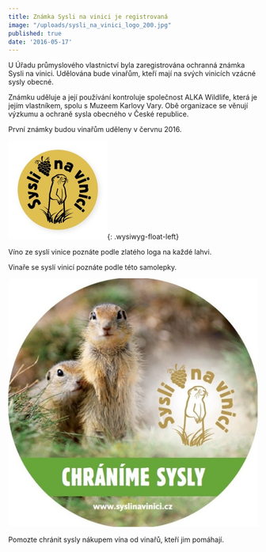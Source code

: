 ```yaml
---
title: Známka Sysli na vinici je registrovaná
image: "/uploads/sysli_na_vinici_logo_200.jpg"
published: true
date: '2016-05-17'
---
```

U Úřadu průmyslového vlastnictví byla zaregistrována ochranná známka
Sysli na vinici. Udělována bude vinařům, kteří mají na svých vinicích
vzácné sysly obecné.

Známku uděluje a její používání kontroluje společnost ALKA Wildlife,
která je jejím vlastníkem, spolu s Muzeem Karlovy Vary. Obě organizace
se věnují výzkumu a ochraně sysla obecného v České republice.

První známky budou vinařům uděleny v červnu 2016.

![](/uploads/logo_Syslinavinici_zc_m.jpg){: .wysiwyg-float-left}

Víno ze syslí vinice poznáte podle zlatého loga na každé lahvi.

Vinaře se syslí vinicí poznáte podle této samolepky.

![](/uploads/samolepka_Syslinavinici.jpg)

Pomozte chránit sysly nákupem vína od vinařů, kteří jim pomáhají.
